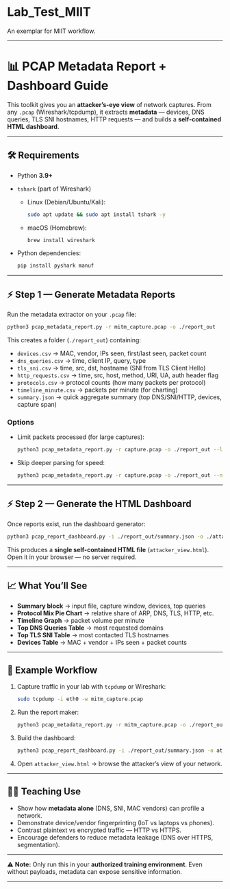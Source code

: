 # Lab_Test_MIIT
An exemplar for MIIT workflow.

---

# 📊 PCAP Metadata Report + Dashboard Guide

This toolkit gives you an **attacker’s-eye view** of network captures.
From any `.pcap` (Wireshark/tcpdump), it extracts **metadata** — devices, DNS queries, TLS SNI hostnames, HTTP requests — and builds a **self-contained HTML dashboard**.

---

## 🛠 Requirements

* Python **3.9+**
* `tshark` (part of Wireshark)

  * Linux (Debian/Ubuntu/Kali):

    ```bash
    sudo apt update && sudo apt install tshark -y
    ```
  * macOS (Homebrew):

    ```bash
    brew install wireshark
    ```
* Python dependencies:

  ```bash
  pip install pyshark manuf
  ```

---

## ⚡ Step 1 — Generate Metadata Reports

Run the metadata extractor on your `.pcap` file:

```bash
python3 pcap_metadata_report.py -r mitm_capture.pcap -o ./report_out
```

This creates a folder (`./report_out`) containing:

* `devices.csv` → MAC, vendor, IPs seen, first/last seen, packet count
* `dns_queries.csv` → time, client IP, query, type
* `tls_sni.csv` → time, src, dst, hostname (SNI from TLS Client Hello)
* `http_requests.csv` → time, src, host, method, URI, UA, auth header flag
* `protocols.csv` → protocol counts (how many packets per protocol)
* `timeline_minute.csv` → packets per minute (for charting)
* `summary.json` → quick aggregate summary (top DNS/SNI/HTTP, devices, capture span)

### Options

* Limit packets processed (for large captures):

  ```bash
  python3 pcap_metadata_report.py -r capture.pcap -o ./report_out --limit 50000
  ```
* Skip deeper parsing for speed:

  ```bash
  python3 pcap_metadata_report.py -r capture.pcap -o ./report_out --no-http --no-tls --no-dns
  ```

---

## ⚡ Step 2 — Generate the HTML Dashboard

Once reports exist, run the dashboard generator:

```bash
python3 pcap_report_dashboard.py -i ./report_out/summary.json -o ./attacker_view.html
```

This produces a **single self-contained HTML file** (`attacker_view.html`).
Open it in your browser — no server required.

---

## 📈 What You’ll See

* **Summary block** → input file, capture window, devices, top queries
* **Protocol Mix Pie Chart** → relative share of ARP, DNS, TLS, HTTP, etc.
* **Timeline Graph** → packet volume per minute
* **Top DNS Queries Table** → most requested domains
* **Top TLS SNI Table** → most contacted TLS hostnames
* **Devices Table** → MAC + vendor + IPs seen + packet counts

---

## 🎯 Example Workflow

1. Capture traffic in your lab with `tcpdump` or Wireshark:

   ```bash
   sudo tcpdump -i eth0 -w mitm_capture.pcap
   ```
2. Run the report maker:

   ```bash
   python3 pcap_metadata_report.py -r mitm_capture.pcap -o ./report_out
   ```
3. Build the dashboard:

   ```bash
   python3 pcap_report_dashboard.py -i ./report_out/summary.json -o attacker_view.html
   ```
4. Open `attacker_view.html` → browse the attacker’s view of your network.

---

## 🧑‍🏫 Teaching Use

* Show how **metadata alone** (DNS, SNI, MAC vendors) can profile a network.
* Demonstrate device/vendor fingerprinting (IoT vs laptops vs phones).
* Contrast plaintext vs encrypted traffic — HTTP vs HTTPS.
* Encourage defenders to reduce metadata leakage (DNS over HTTPS, segmentation).

---

⚠️ **Note:** Only run this in your **authorized training environment**.
Even without payloads, metadata can expose sensitive information.

---

